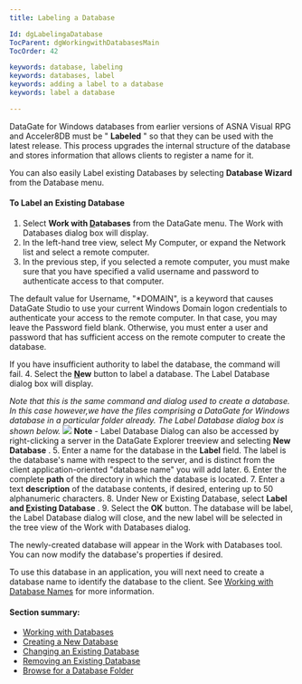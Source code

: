 ```yaml
---
title: Labeling a Database

Id: dgLabelingaDatabase
TocParent: dgWorkingwithDatabasesMain
TocOrder: 42

keywords: database, labeling
keywords: databases, label
keywords: adding a label to a database
keywords: label a database

---
```


DataGate for Windows databases from earlier versions of ASNA Visual RPG and Acceler8DB must be " **Labeled** " so that they can be used with the latest release. This process upgrades the internal structure of the database and stores information that allows clients to register a name for it.

You can also easily Label existing Databases by selecting **Database Wizard** from the Database menu.

#### To Label an Existing Database

1. Select **Work with <u>D</u>atabases**  from the DataGate menu. The Work with Databases dialog
					box will display.
2. In the left-hand tree view, select My Computer, or expand the Network list and select a
					remote computer.
3. In the previous step, if you selected a remote computer, you must make sure that you have
					specified a valid username and password to authenticate access to that computer.

The default value for Username, "*DOMAIN", is a keyword that causes DataGate Studio to use your current Windows Domain logon credentials to authenticate your access to the remote computer. In that case, you may leave the Password field blank. Otherwise, you must enter a user and password that has sufficient access on the remote computer to create the database.

If you have insufficient authority to label the database, the command will fail.
4. Select the **<u>N</u>ew**  button to label a database. The Label Database dialog box will display.

*Note that this is the same command and dialog used to create a database. In this case however,we have the files comprising a DataGate for Windows database in a particular folder already. The Label Database dialog box is shown below.* 
![](../images/AddNewDatabase.png)
**Note** - Label Database Dialog can also be accessed by right-clicking a server in the DataGate Explorer treeview and selecting **New Database** .
5. Enter a name for the database in the **Label**  field. The label is the database's name with
					respect to the server, and is distinct from the client application-oriented "database name" you
					will add later.
6. Enter the complete **path**  of the directory in which the database is located.
7. Enter a text **description**  of the database contents, if desired, entering up to 50 alphanumeric
					characters.
8. Under New or Existing Database, select **Label and <u>E</u>xisting Database** .
9. Select the **OK**  button. The database will be label, the Label Database dialog will close, and
					the new label will be selected in the tree view of the Work with Databases dialog.

The newly-created database will appear in the Work with Databases tool. You can now modify the database's properties if desired.

To use this database in an application, you will next need to create a database name to identify the database to the client. See [Working with Database Names](dgWorkingwithDatabasenamesMain.html) for more information.

#### Section summary:

- <a href="dgWorkingwithDatabasesMain.htm" target="Main">Working with Databases</a>
- <a href="dgCreateaNewDatabase.htm" target="Main">Creating a New Database</a>
- <a href="dgChangingaDatabase.htm" target="Main">Changing an Existing Database</a>
- <a href="dgRemovingaDatabase.htm" target="Main">Removing an Existing Database</a>
- <a href="dgBrowsingDatabases.htm" target="Main">Browse for a Database Folder</a>

